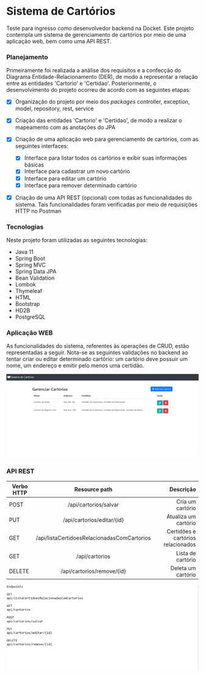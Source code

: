 # Sistema de Cartórios

Teste para ingresso como desenvolvedor backend na Docket. Este projeto contempla um sistema de gerenciamento de cartórios por meio de uma aplicação web, bem como uma API REST.

###  Planejamento

Primeiramente foi realizada a análise dos requisitos e a confecção do Diagrama Entidade-Relacionamento (DER), de modo a representar a relação entre as entidades 'Cartorio' e 'Certidao'. Posteriormente, o desenvolvimento do projeto ocorreu de acordo com as seguintes etapas:

- [x] Organização do projeto por meio dos *packages* controller, exception, model, repository, rest, service

- [x] Criação das entidades 'Cartorio' e 'Certidao', de modo a realizar o mapeamento com as anotações do JPA

- [x] Criação de uma aplicação web para gerenciamento de cartórios, com  as seguintes interfaces:
  - [x] Interface para listar todos os cartórios e exibir suas informações básicas
  - [x] Interface  para cadastrar um novo cartório
  - [x] Interface  para editar um cartório
  - [x] Interface para remover determinado cartório

- [x] Criação de uma API REST (opcional) com todas as funcionalidades do sistema. Tais funcionalidades foram verificadas por meio de requisições HTTP no Postman

### Tecnologias

Neste projeto foram utilizadas as seguintes tecnologias:

- Java 11
- Spring Boot
- Spring MVC
- Spring Data JPA
- Bean Validation
- Lombok
- Thymeleaf
- HTML
- Bootstrap
- HD2B
- PostgreSQL

### Aplicação WEB

As funcionalidades do sistema, referentes às operações de CRUD, estão representadas a seguir. Nota-se as seguintes validações no backend ao tentar criar ou editar determinado cartório: um cartório deve possuir um nome, um endereço e emitir pelo menos uma certidão.

![GIF Web](src/main/resources/gifs/aplicacao-web.gif)

### API REST

| Verbo HTTP |                Resource path                |                          Descrição |
| ---------- | :-----------------------------------------: | ---------------------------------: |
| POST       |            /api/cartorios/salvar            |                   Cria um cartório |
| PUT        |         /api/cartorios/editar/{id}          |               Atualiza um cartório |
| GET        | /api/listaCertidoesRelacionadasComCartorios | Certidões e cartórios relacionados |
| GET        |               /api/cartorios                |                  Lista de cartório |
| DELETE     |         /api/cartorios/remove/{id}          |                 Deleta um cartório |


![GIF Web](src/main/resources/gifs/api-rest.gif)







